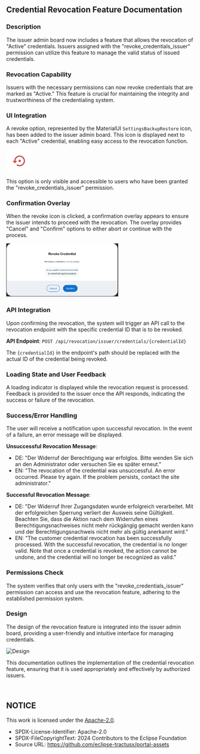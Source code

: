 ## Credential Revocation Feature Documentation

### Description
The issuer admin board now includes a feature that allows the revocation of "Active" credentials. Issuers assigned with the "revoke_credentials_issuer" permission can utilize this feature to manage the valid status of issued credentials.

### Revocation Capability
Issuers with the necessary permissions can now revoke credentials that are marked as "Active." This feature is crucial for maintaining the integrity and trustworthiness of the credentialing system.

### UI Integration
A revoke option, represented by the MaterialUI `SettingsBackupRestore` icon, has been added to the issuer admin board. This icon is displayed next to each "Active" credential, enabling easy access to the revocation function.

<img width="70" alt="image" src="https://raw.githubusercontent.com/eclipse-tractusx/portal-assets/main/docs/static/credential-revocation-icon.png">

This option is only visible and accessible to users who have been granted the "revoke_credentials_issuer" permission.

### Confirmation Overlay
When the revoke icon is clicked, a confirmation overlay appears to ensure the issuer intends to proceed with the revocation. The overlay provides "Cancel" and "Confirm" options to either abort or continue with the process.

<img width="300" alt="image" src="https://raw.githubusercontent.com/eclipse-tractusx/portal-assets/main/docs/static/credential-revocation-overlay.png">

### API Integration
Upon confirming the revocation, the system will trigger an API call to the revocation endpoint with the specific credential ID that is to be revoked.

**API Endpoint**: `POST /api/revocation/issuer/credentials/{credentialId}`

The `{credentialId}` in the endpoint's path should be replaced with the actual ID of the credential being revoked.

### Loading State and User Feedback
A loading indicator is displayed while the revocation request is processed. Feedback is provided to the issuer once the API responds, indicating the success or failure of the revocation.

### Success/Error Handling
The user will receive a notification upon successful revocation. In the event of a failure, an error message will be displayed.

**Unsuccessful Revocation Message**:
- DE: "Der Widerruf der Berechtigung war erfolglos. Bitte wenden Sie sich an den Administrator oder versuchen Sie es später erneut."
- EN: "The revocation of the credential was unsuccessful. An error occurred. Please try again. If the problem persists, contact the site administrator."

**Successful Revocation Message**:
- DE: "Der Widerruf Ihrer Zugangsdaten wurde erfolgreich verarbeitet. Mit der erfolgreichen Sperrung verliert der Ausweis seine Gültigkeit. Beachten Sie, dass die Aktion nach dem Widerrufen eines Berechtigungsnachweises nicht mehr rückgängig gemacht werden kann und der Berechtigungsnachweis nicht mehr als gültig anerkannt wird."
- EN: "The customer credential revocation has been successfully processed. With the successful revocation, the credential is no longer valid. Note that once a credential is revoked, the action cannot be undone, and the credential will no longer be recognized as valid."

### Permissions Check
The system verifies that only users with the "revoke_credentials_issuer" permission can access and use the revocation feature, adhering to the established permission system.

### Design
The design of the revocation feature is integrated into the issuer admin board, providing a user-friendly and intuitive interface for managing credentials.

![Design](https://github.com/eclipse-tractusx/portal-frontend/assets/94133633/86220ab6-a979-4a44-a9d8-994c0d39f2db)

This documentation outlines the implementation of the credential revocation feature, ensuring that it is used appropriately and effectively by authorized issuers.

<br>

## NOTICE

This work is licensed under the [Apache-2.0](https://www.apache.org/licenses/LICENSE-2.0).

- SPDX-License-Identifier: Apache-2.0
- SPDX-FileCopyrightText: 2024 Contributors to the Eclipse Foundation
- Source URL: https://github.com/eclipse-tractusx/portal-assets
